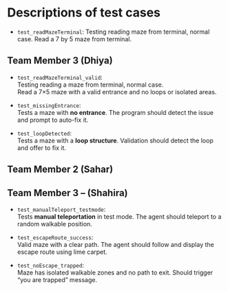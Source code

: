 # Descriptions of test cases

- `test_readMazeTerminal`: Testing reading maze from terminal, normal case. Read a 7 by 5 maze from terminal.


## Team Member 3 (Dhiya)

- `test_readMazeTerminal_valid`:  
  Testing reading a maze from terminal, normal case.  
  Read a 7×5 maze with a valid entrance and no loops or isolated areas.

- `test_missingEntrance`:  
  Tests a maze with **no entrance**. The program should detect the issue and prompt to auto-fix it.

- `test_loopDetected`:  
  Tests a maze with a **loop structure**. Validation should detect the loop and offer to fix it.



## Team Member 2 (Sahar)



## Team Member 3 – (Shahira)

- `test_manualTeleport_testmode`:  
  Tests **manual teleportation** in test mode. The agent should teleport to a random walkable position.

- `test_escapeRoute_success`:  
  Valid maze with a clear path. The agent should follow and display the escape route using lime carpet.

- `test_noEscape_trapped`:  
  Maze has isolated walkable zones and no path to exit. Should trigger “you are trapped” message.
